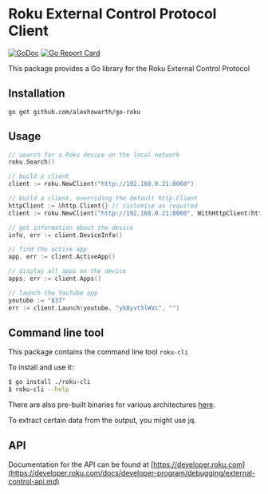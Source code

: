 # Roku External Control Protocol Client

[![GoDoc](https://godoc.org/github.com/alexhowarth/go-oku?status.svg)](https://pkg.go.dev/github.com/alexhowarth/go-roku)
[![Go Report Card](https://goreportcard.com/badge/alexhowarth/go-roku)](https://goreportcard.com/report/github.com/alexhowarth/go-roku)

This package provides a Go library for the Roku External Control Protocol
## Installation

~~~~
go get github.com/alexhowarth/go-roku
~~~~

## Usage

```go
// search for a Roku device on the local network
roku.Search()

// build a client
client := roku.NewClient("http://192.168.0.21:8060")

// build a client, overriding the default http.Client
httpClient := &http.Client{} // customise as required
client := roku.NewClient("http://192.168.0.21:8060", WithHttpClient(httpClient))

// get information about the device
info, err := client.DeviceInfo()

// find the active app
app, err := client.ActiveApp()

// display all apps on the device
apps, err := client.Apps()

// launch the YouTube app
youtube := "837"
err := client.Launch(youtube, "yk8yvt5lWVc", "")
```

## Command line tool

This package contains the command line tool `roku-cli`

To install and use it:
```bash
$ go install ./roku-cli
$ roku-cli --help
```

There are also pre-built binaries for various architectures [here](https://github.com/alexhowarth/go-roku/releases).

To extract certain data from the output, you might use jq.
## API

Documentation for the API can be found at [https://developer.roku.com](https://developer.roku.com/docs/developer-program/debugging/external-control-api.md)